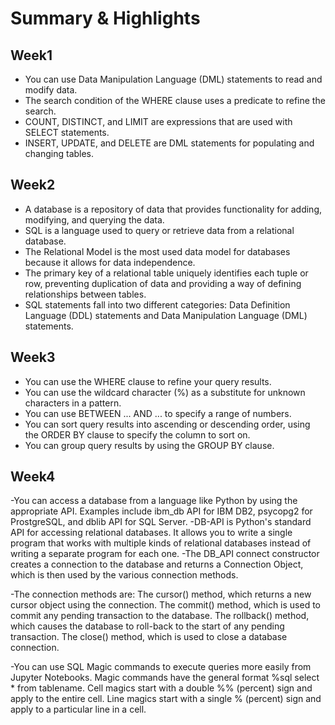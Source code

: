 # Summary & Highlights

## Week1
- You can use Data Manipulation Language (DML) statements to read and modify data. 
- The search condition of the WHERE clause uses a predicate to refine the search. 
- COUNT, DISTINCT, and LIMIT are expressions that are used with SELECT statements. 
- INSERT, UPDATE, and DELETE are DML statements for populating and changing tables.

## Week2

- A database is a repository of data that provides functionality for adding, modifying, and querying the data. 
- SQL is a language used to query or retrieve data from a relational database. 
- The Relational Model is the most used data model for databases because it allows for data independence. 
- The primary key of a relational table uniquely identifies each tuple or row, preventing duplication of data and providing a way of defining relationships between tables. 
- SQL statements fall into two different categories: Data Definition Language (DDL) statements and Data Manipulation Language (DML) statements.


## Week3
- You can use the WHERE clause to refine your query results.
- You can use the wildcard character (%) as a substitute for unknown characters in a pattern.
- You can use BETWEEN ... AND ... to specify a range of numbers.
- You can sort query results into ascending or descending order, using the ORDER BY clause to specify the column to sort on.
- You can group query results by using the GROUP BY clause.

## Week4
-You can access a database from a language like Python by using the appropriate API. Examples include ibm_db API for IBM DB2, psycopg2 for ProstgreSQL, and dblib API for SQL Server.
-DB-API is Python's standard API for accessing relational databases. It allows you to write a single program that works with multiple kinds of relational databases instead of writing a separate program for each one.
-The DB_API  connect constructor creates a connection to the database and returns a Connection Object, which is then used by the various connection methods.

-The connection methods are:
The cursor() method, which returns a new cursor object using the connection.
The commit() method, which is used to commit any pending transaction to the database.
The rollback() method, which causes the database to roll-back to the start of any pending transaction.
The close() method, which is used to close a database connection. 

-You can use SQL Magic commands to execute queries more easily from Jupyter Notebooks. 
Magic commands have the general format %sql select * from tablename.
Cell magics start with a double %% (percent) sign and apply to the entire cell.
Line magics start with a single % (percent) sign and apply to a particular line in a cell.
